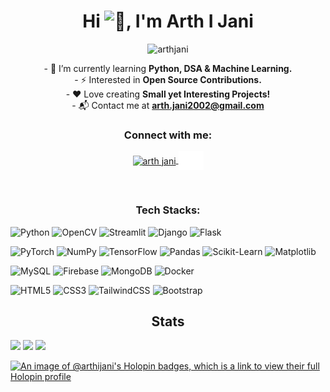 

<h1 align="center">Hi <img src="https://raw.githubusercontent.com/nixin72/nixin72/master/wave.gif" alt="👋" height="45" width="45"/>, I'm Arth I Jani</h1>
<!--<h3 align="center">4th Year BTech Computer Science specialization in AI Student at Ganpat University.<br></h3>-->

<p align="center"> <img src="https://komarev.com/ghpvc/?username=arthijani&label=Profile%20views&color=0e75b6&style=flat" alt="arthjani" /> </p>

<!-- <img align="right" alt="Coding" width="370" style="border-radius:5px" src="https://github.com/Ayroid/Ayroid/blob/main/20221002_231734.png"> -->

<p align="center">
- 🌱 I’m currently learning <b>Python, DSA & Machine Learning.</b><br>
- ⚡ Interested in <b>Open Source Contributions.</b><br>
- ❤️ Love creating <b>Small yet Interesting Projects!</b><br>
- 📬 Contact me at <b><a href="arth.jani2002@gmail.com">arth.jani2002@gmail.com</a></b><br>
</p>

<h3 align="center">Connect with me:</h3>
<p align="center">
<a href="https://www.linkedin.com/in/arth-jani-b06376205/" target="_blank">
  <img align="center" src="https://raw.githubusercontent.com/rahuldkjain/github-profile-readme-generator/master/src/images/icons/Social/linked-in-alt.svg" alt="arth jani" height="30" width="40" />
</a>
<!-- <a href="https://leetcode.com/ArthJani22/" target="_blank">
  <img align="center" src="https://raw.githubusercontent.com/rahuldkjain/github-profile-readme-generator/master/src/images/icons/Social/leet-code.svg" alt="arth jani" height="30" width="40" />
</a>
<a href="https://www.hackerrank.com/arth_jani2002" target="_blank">
  <img align="center" src="https://raw.githubusercontent.com/rahuldkjain/github-profile-readme-generator/master/src/images/icons/Social/hackerrank.svg" alt="arth jani" height="30" width="40" />
</a> -->
  <a href="https://x.com/ArthJani1" target="_blank">
    <img align="center" src="https://github.com/Ayroid/Ayroid/blob/main/icons8-twitterx-30.png" alt="arth jani" height="30" width="40" />
  </a>
</p>
<br>
<h3 align="center">Tech Stacks:</h3>
 
![Python](https://img.shields.io/badge/python-3670A0?style=for-the-badge&logo=python&logoColor=ffdd54) 
![OpenCV](https://img.shields.io/badge/opencv-%23white.svg?style=for-the-badge&logo=opencv&logoColor=white) 
![Streamlit](https://img.shields.io/badge/Streamlit-red.svg?style=for-the-badge&logo=Streamlit&logoColor=white) 
![Django](https://img.shields.io/badge/Django-darkgreen.svg?style=for-the-badge&logo=Django&logoColor=white) 
![Flask](https://img.shields.io/badge/Flask-%2300000f.svg?style=for-the-badge&logo=Flask&logoColor=white) 


![PyTorch](https://img.shields.io/badge/PyTorch-EE4C2C.svg?style=for-the-badge&logo=PyTorch&logoColor=white)
![NumPy](https://img.shields.io/badge/numpy-%23013243.svg?style=for-the-badge&logo=numpy&logoColor=white) 
![TensorFlow](https://img.shields.io/badge/TensorFlow-%23FF6F00.svg?style=for-the-badge&logo=TensorFlow&logoColor=white) 
![Pandas](https://img.shields.io/badge/pandas-%23150458.svg?style=for-the-badge&logo=pandas&logoColor=white)
![Scikit-Learn](https://img.shields.io/badge/ScikitLearn-orange.svg?style=for-the-badge&logo=Scikit-Learn&logoColor=white)
![Matplotlib](https://img.shields.io/badge/Matplotlib-blue.svg?style=for-the-badge&logo=matplotlib&logoColor=white)


![MySQL](https://img.shields.io/badge/mysql-%2300000f.svg?style=for-the-badge&logo=mysql&logoColor=white) 
![Firebase](https://img.shields.io/badge/firebase-%23039BE5.svg?style=for-the-badge&logo=firebase) 
![MongoDB](https://img.shields.io/badge/MongoDB-%234ea94b.svg?style=for-the-badge&logo=mongodb&logoColor=white) 
![Docker](https://img.shields.io/badge/docker-%230db7ed.svg?style=for-the-badge&logo=docker&logoColor=white)

![HTML5](https://img.shields.io/badge/html5-%23E34F26.svg?style=for-the-badge&logo=html5&logoColor=white)
![CSS3](https://img.shields.io/badge/css3-%231572B6.svg?style=for-the-badge&logo=css3&logoColor=white)
![TailwindCSS](https://img.shields.io/badge/tailwindcss-%2338B2AC.svg?style=for-the-badge&logo=tailwind-css&logoColor=white) 
![Bootstrap](https://img.shields.io/badge/bootstrap-%238511FA.svg?style=for-the-badge&logo=bootstrap&logoColor=white) 


<!-- ![JavaScript](https://img.shields.io/badge/javascript-%23323330.svg?style=for-the-badge&logo=javascript&logoColor=%23F7DF1E) 
![C++](https://img.shields.io/badge/c++-%2300599C.svg?style=for-the-badge&logo=c%2B%2B&logoColor=white) 
  -->
<!-- ![R](https://img.shields.io/badge/r-%23276DC3.svg?style=for-the-badge&logo=r&logoColor=white) 
![PHP](https://img.shields.io/badge/php-%23777BB4.svg?style=for-the-badge&logo=php&logoColor=white) 
![TypeScript](https://img.shields.io/badge/typescript-%23007ACC.svg?style=for-the-badge&logo=typescript&logoColor=white) 
![AWS](https://img.shields.io/badge/AWS-%23FF9900.svg?style=for-the-badge&logo=amazon-aws&logoColor=white)  -->

<!-- ![GithubPages](https://img.shields.io/badge/github%20pages-121013?style=for-the-badge&logo=github&logoColor=white) 
![Netlify](https://img.shields.io/badge/netlify-%23000000.svg?style=for-the-badge&logo=netlify&logoColor=#00C7B7) 
![Angular.js](https://img.shields.io/badge/angular.js-%23E23237.svg?style=for-the-badge&logo=angularjs&logoColor=white) 
![Bootstrap](https://img.shields.io/badge/bootstrap-%238511FA.svg?style=for-the-badge&logo=bootstrap&logoColor=white) 
![NPM](https://img.shields.io/badge/NPM-%23CB3837.svg?style=for-the-badge&logo=npm&logoColor=white)  -->
<!-- ![React](https://img.shields.io/badge/react-%2320232a.svg?style=for-the-badge&logo=react&logoColor=%2361DAFB) 
![React Query](https://img.shields.io/badge/-React%20Query-FF4154?style=for-the-badge&logo=react%20query&logoColor=white) 
![React Router](https://img.shields.io/badge/React_Router-CA4245?style=for-the-badge&logo=react-router&logoColor=white) 
![React Hook Form](https://img.shields.io/badge/React%20Hook%20Form-%23EC5990.svg?style=for-the-badge&logo=reacthookform&logoColor=white) 
![Styled Components](https://img.shields.io/badge/styled--components-DB7093?style=for-the-badge&logo=styled-components&logoColor=white)  -->
<!-- ![Vite](https://img.shields.io/badge/vite-%23646CFF.svg?style=for-the-badge&logo=vite&logoColor=white) 
![Webpack](https://img.shields.io/badge/webpack-%238DD6F9.svg?style=for-the-badge&logo=webpack&logoColor=black) 
![Jenkins](https://img.shields.io/badge/jenkins-%232C5263.svg?style=for-the-badge&logo=jenkins&logoColor=white) 
![Nginx](https://img.shields.io/badge/nginx-%23009639.svg?style=for-the-badge&logo=nginx&logoColor=white)  --> 
<!-- ![Neo4J](https://img.shields.io/badge/Neo4j-008CC1?style=for-the-badge&logo=neo4j&logoColor=white) 
![Adobe](https://img.shields.io/badge/adobe-%23FF0000.svg?style=for-the-badge&logo=adobe&logoColor=white)  -->



<h2 align="center">Stats</h2>

![](https://github-readme-stats.vercel.app/api?username=ArthIJani&show_icons=true&locale=en&layout=compact&theme=midnight-purple&include_all_commits=true&count_private=false)
![](https://github-readme-streak-stats.herokuapp.com/?user=ArthIJani&layout=compact&theme=midnight-purple)
![](https://github-readme-stats.vercel.app/api/top-langs?username=ArthIJani&show_icons=true&locale=en&layout=compact&theme=midnight-purple)

<!--<p align="center"> &ensp; &ensp; <img align="center" src="https://github-readme-stats.vercel.app/api/top-langs?username=ArthIJani&show_icons=true&locale=en&layout=compact&theme=midnight-purple" alt="ArthJani" width="357"/> &ensp; &ensp; 
<img align="center" src="https://github-readme-streak-stats.herokuapp.com/?user=ArthIJani&layout=compact&theme=midnight-purple" alt="Arth" width="425"/></p>-->

<!--[![GitHub Streak](https://github-readme-streak-stats.herokuapp.com?user=ArthIJani&theme=github-dark-blue)](https://git.io/streak-stats) -->

[![An image of @arthijani's Holopin badges, which is a link to view their full Holopin profile](https://holopin.me/arthijani)](https://holopin.io/@arthijani)
